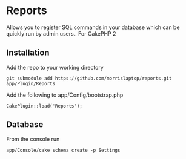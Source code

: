 Reports
====

Allows you to register SQL commands in your database which can be quickly run by admin users.. For CakePHP 2

Installation
----

Add the repo to your working directory

	git submodule add https://github.com/morrislaptop/reports.git app/Plugin/Reports
	
Add the following to app/Config/bootstrap.php

	CakePlugin::load('Reports');
  

Database
----

From the console run

	app/Console/cake schema create -p Settings